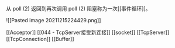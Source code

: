 
从 poll (2) 返回到再次调用 poll (2) 阻塞称为一次[[事件循环]]。

![[Pasted image 20211215224429.png]]

[[Acceptor]]
[[044 - TcpServer接受新连接]]
[[socket]]
[[TcpServer]]
[[TcpConnection]]
[[Buffer]]